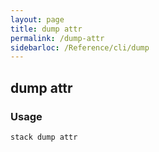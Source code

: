 ```yaml
---
layout: page
title: dump attr
permalink: /dump-attr
sidebarloc: /Reference/cli/dump
---
```


## dump attr

### Usage

`stack dump attr`


